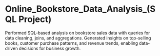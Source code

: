 # Online_Bookstore_Data_Analysis_(SQL Project)
Performed SQL-based analysis on bookstore sales data with queries for data cleaning, joins, and aggregations. Generated insights on top-selling books, customer purchase patterns, and revenue trends, enabling data-driven decisions for business growth.
